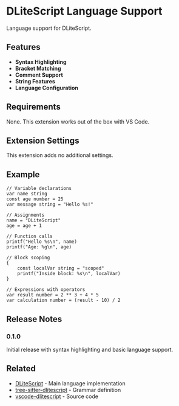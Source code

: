 # DLiteScript Language Support

Language support for DLiteScript.

## Features

- **Syntax Highlighting**
- **Bracket Matching**
- **Comment Support**
- **String Features**
- **Language Configuration**

## Requirements

None. This extension works out of the box with VS Code.

## Extension Settings

This extension adds no additional settings.

## Example

```dlitescript
// Variable declarations
var name string
const age number = 25
var message string = "Hello %s!"

// Assignments
name = "DLiteScript"
age = age + 1

// Function calls
printf("Hello %s\n", name)
printf("Age: %g\n", age)

// Block scoping
{
    const localVar string = "scoped"
    printf("Inside block: %s\n", localVar)
}

// Expressions with operators
var result number = 2 ** 3 + 4 * 5
var calculation number = (result - 10) / 2
```

## Release Notes

### 0.1.0

Initial release with syntax highlighting and basic language support.

## Related

- [DLiteScript](https://github.com/Dobefu/DLiteScript) - Main language implementation
- [tree-sitter-dlitescript](https://github.com/Dobefu/tree-sitter-dlitescript) - Grammar definition
- [vscode-dlitescript](https://github.com/Dobefu/vscode-dlitescript) - Source code
